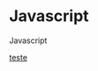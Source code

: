 # Javascript
 Javascript
<p><a href="https://danilocesar021.github.io/Javascript/sandbox/teste02res/teste.html">teste</a></p>